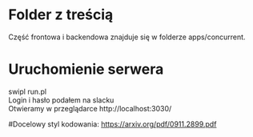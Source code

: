 # Folder z treścią
Część frontowa i backendowa znajduje się w folderze apps/concurrent.

# Uruchomienie serwera
swipl run.pl  
Login i hasło podałem na slacku  
Otwieramy w przeglądarce http://localhost:3030/

#Docelowy styl kodowania:
https://arxiv.org/pdf/0911.2899.pdf